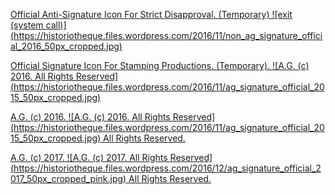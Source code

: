 [Official Anti-Signature Icon For Strict Disapproval. (Temporary)
![exit (system call)]
(https://historiotheque.files.wordpress.com/2016/11/non_ag_signature_official_2016_50px_cropped.jpg)](https://en.wikipedia.org/wiki/Boundary_marker)

[Official Signature Icon For Stamping Productions. (Temporary).
![A.G. (c) 2016. All Rights Reserved]
(https://historiotheque.files.wordpress.com/2016/11/ag_signature_official_2015_50px_cropped.jpg)](http://alexgagnon.com)

[A.G. (c) 2016. ![A.G. (c) 2016. All Rights Reserved]
(https://historiotheque.files.wordpress.com/2016/11/ag_signature_official_2015_50px_cropped.jpg) All Rights Reserved.](http://alexgagnon.com)

[A.G. (c) 2017. ![A.G. (c) 2017. All Rights Reserved]
(https://historiotheque.files.wordpress.com/2016/12/ag_signature_official_2017_50px_cropped_pink.jpg) All Rights Reserved.](http://alexgagnon.com)
